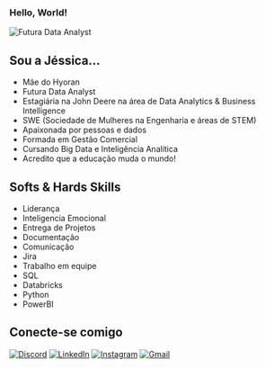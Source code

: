 ### Hello, World!

![Futura Data Analyst](https://abracd.org/wp-content/uploads/2020/07/banner_data_science1.png)

## Sou a Jéssica...

- Mãe do Hyoran
- Futura Data Analyst
- Estagiária na John Deere na área de Data Analytics & Business Intelligence
- SWE (Sociedade de Mulheres na Engenharia e áreas de STEM)
- Apaixonada por pessoas e dados
- Formada em Gestão Comercial
- Cursando Big Data e Inteligência Analítica
- Acredito que a educação muda o mundo!

## Softs & Hards Skills
- Liderança
- Inteligencia Emocional
- Entrega de Projetos
- Documentação
- Comunicação
- Jira
- Trabalho em equipe
- SQL
- Databricks
- Python
- PowerBI

## Conecte-se comigo
[![Discord](https://img.shields.io/badge/Discord-7289DA?style=for-the-badge&logo=discord&logoColor=white)](https://discord.com/channels/@Jess.Andrade/)
[![LinkedIn](https://img.shields.io/badge/LinkedIn-0077B5?style=for-the-badge&logo=linkedin&logoColor=white)](https://www.linkedin.com/in/JessicaOderdenge/)
[![Instagram](https://img.shields.io/badge/-Instagram-%23E4405F?style=for-the-badge&logo=instagram&logoColor=white)](https://www.instagram.com/_JehOficial/)
[![Gmail](https://img.shields.io/badge/Gmail-333333?style=for-the-badge&logo=gmail&logoColor=red)](mailto:jessicaandrade220@gmail.com)


